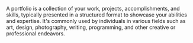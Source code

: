 
A portfolio is a collection of your work, projects, accomplishments, and skills, typically presented in a structured format to showcase your abilities and expertise. It's commonly used by individuals in various fields such as art, design, photography, writing, programming, and other creative or professional endeavors.
